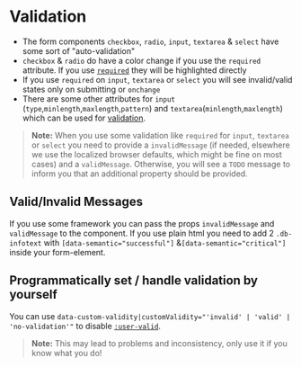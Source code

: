 # Validation

-   The form components `checkbox`, `radio`, `input`, `textarea` & `select` have some sort of "auto-validation"
-   `checkbox` & `radio` do have a color change if you use the `required` attribute. If you use [`required`](https://developer.mozilla.org/en-US/docs/Web/HTML/Element/input/checkbox#validation) they will be highlighted directly
-   If you use `required` on `input`, `textarea` or `select` you will see invalid/valid states only on submitting or `onchange`
-   There are some other attributes for `input` (`type`,`minlength`,`maxlength`,`pattern`) and `textarea`(`minlength`,`maxlength`) which can be used for [validation](https://developer.mozilla.org/en-US/docs/Learn/Forms/Form_validation#using_built-in_form_validation).

> **Note:** When you use some validation like `required` for `input`, `textarea` or `select` you need to provide a `invalidMessage` (if needed, elsewhere we use the localized browser defaults, which might be fine on most cases) and a `validMessage`. Otherwise, you will see a `TODO` message to inform you that an additional property should be provided.

## Valid/Invalid Messages

If you use some framework you can pass the props `invalidMessage` and `validMessage` to the component. If you use plain html you need to add 2 `.db-infotext` with `[data-semantic="successful"]` &`[data-semantic="critical"]` inside your form-element.

## Programmatically set / handle validation by yourself

You can use `data-custom-validity|customValidity="'invalid' | 'valid' | 'no-validation'"` to disable [`:user-valid`](https://developer.mozilla.org/en-US/docs/Web/CSS/:user-valid).

> **Note:** This may lead to problems and inconsistency, only use it if you know what you do!
